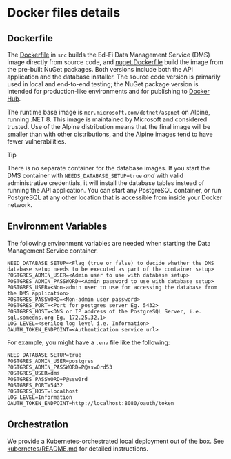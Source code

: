 # Docker files details

## Dockerfile

The [Dockerfile](../src/Dockerfile) in `src` builds the Ed-Fi Data Management
Service (DMS) image directly from source code, and [nuget.Dockerfile](../src/nuget.Dockerfile)
build the image from the pre-built NuGet packages. Both versions include both the API
application and the database installer. The source code version is primarily used in local and 
end-to-end testing; the NuGet package version is intended for production-like environments
and for publishing to [Docker Hub](https://hub.docker.com/u/edfialliance).

The runtime base image is `mcr.microsoft.com/dotnet/aspnet` on Alpine, running
.NET 8. This image is maintained by Microsoft and considered trusted. Use of the
Alpine distribution means that the final image will be smaller than with other
distributions, and the Alpine images tend to have fewer vulnerabilities.

> [!TIP]
> There is no separate container for the database images. If you start the DMS
> container with `NEEDS_DATABASE_SETUP=true` _and_ with valid administrative
> credentials, it will install the database tables instead of running the API
> application. You can start any PostgreSQL container, or run PostgreSQL at
> any other location that is accessible from inside your Docker network.

## Environment Variables

The following environment variables are needed when starting the Data Management
Service container.

```none
NEED_DATABASE_SETUP=<Flag (true or false) to decide whether the DMS database setup needs to be executed as part of the container setup>
POSTGRES_ADMIN_USER=<Admin user to use with database setup>
POSTGRES_ADMIN_PASSWORD=<Admin password to use with database setup>
POSTGRES_USER=<Non-admin user to use for accessing the database from the DMS application>
POSTGRES_PASSWORD=<Non-admin user password>
POSTGRES_PORT=<Port for postgres server Eg. 5432>
POSTGRES_HOST=<DNS or IP address of the PostgreSQL Server, i.e. sql.somedns.org Eg. 172.25.32.1>
LOG_LEVEL=<serilog log level i.e. Information>
OAUTH_TOKEN_ENDPOINT=<Authentication service url>
```

For example, you might have a `.env` file like the following:

```none
NEED_DATABASE_SETUP=true
POSTGRES_ADMIN_USER=postgres
POSTGRES_ADMIN_PASSWORD=P@ssw0rd53
POSTGRES_USER=dms
POSTGRES_PASSWORD=P@ssw0rd
POSTGRES_PORT=5432
POSTGRES_HOST=localhost
LOG_LEVEL=Information
OAUTH_TOKEN_ENDPOINT=http://localhost:8080/oauth/token
```

## Orchestration

We provide a Kubernetes-orchestrated local deployment out of the box. See
[kubernetes/README.md](../src/deployments/kubernetes/) for detailed
instructions.
